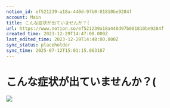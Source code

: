 ```yaml
---
notion_id: ef521239-a18a-440d-97b0-01810be9284f
account: Main
title: こんな症状が出ていませんか？(
url: https://www.notion.so/ef521239a18a440d97b001810be9284f
created_time: 2023-12-29T14:47:00.000Z
last_edited_time: 2023-12-29T14:48:00.000Z
sync_status: placeholder
sync_time: 2025-07-12T15:01:15.063187
---
```

# こんな症状が出ていませんか？(

![](https://prod-files-secure.s3.us-west-2.amazonaws.com/736adce6-a3a4-4a64-9f74-d9aa055c96d2/433a71c4-cd5d-47ac-9d27-2623d3f19de3/Untitled.png?X-Amz-Algorithm=AWS4-HMAC-SHA256&X-Amz-Content-Sha256=UNSIGNED-PAYLOAD&X-Amz-Credential=ASIAZI2LB466YRCFJLQB%2F20250719%2Fus-west-2%2Fs3%2Faws4_request&X-Amz-Date=20250719T045611Z&X-Amz-Expires=3600&X-Amz-Security-Token=IQoJb3JpZ2luX2VjEIT%2F%2F%2F%2F%2F%2F%2F%2F%2F%2FwEaCXVzLXdlc3QtMiJIMEYCIQDKYpxoh8xtJmAKJNQ3W30anTFoMqc5tjFhuf4am3gjMwIhALJS0PYgtjK8MVOb6DtYLWAEG7W%2BGsvMsNtHnP8NEHWiKogECJ3%2F%2F%2F%2F%2F%2F%2F%2F%2F%2FwEQABoMNjM3NDIzMTgzODA1IgycmIHxQmiU%2Bos%2Fr4Uq3AMdkBsaXl%2BcJh7JgTFBOLWXB2DhnXTNmu%2FYye7ImxbHx9y5DY2KgV9G0crm5UyQ8co7ik7xaUnnQAqQZtqCjwL1wXZZUxavoT4G6Y0bJ1C70YkH%2BuX4CU%2FY8BT4jqPFVO9aWQgOTxfrcuV%2Fw%2BM2mAnIS%2FOI1YZryt3imxvXg1KhZ3uANjV2OMfD%2FJ2MOCULn3lfgQOncFWESQCbE0mG7Ymtdvo8W3sJ5TwyoR3uscQHQeyOZqZM%2FA2%2F630%2Blx3e%2BJXTFVkkjvEPZ4TtoY0K15M6Dhu5PlzQq94M9mN5GJ66VaTiTiKmtosQKo8h%2FWOxGIzBmh01dSWzoYghIIGKKH6O4e15%2BeniITEmGKt532uGkXy9tO9HbLnz2alM8ZDPOIpSRNxuW2i%2BDy%2FvVt9T4jayPb8vdrVKUwvPZTyTed3ViAo7FprVucU5PjjnyLrSCaPTcPN54KAM%2FJsYTy3ghkCldKMknuL9GXFHtOE%2FZWJFKf%2F2%2Fpd8vwiX%2FXy2uzo52u8JMycm%2FRRqnyw7dz8aNBk6JHTVeMag%2BUYAlFo3HE1XYgyQ49Y%2BncPTzo2rbbiA6sU721mGk%2F9JKgKC043mlB%2FDF%2BsfADm8NJib99QeORkdjaqbsgjnVgRXTcgluzCUq%2BzDBjqkAS3BtXV4VRjt7Cr7enjfxwIbkD9ir0qFBQfxwc1lyHIvGaN0qiZPa6cIZkeBwHAImWDrY1%2FfJbuuAWhbEpu7DnVI1T%2Fq4uQkon%2Fgczn5fgT3eFAftS1imJoSSSB03iftaKt%2F6Ry%2FCGhV5CMGM2Kc%2BOFDabYKNAP%2B221ezBy25H%2FMq9NPqX8yUoOFaw9MYwz57LXEMg57A4iSRcwusYivhqQTfzWE&X-Amz-Signature=60231bfe6a3f0df28b8bf02afb0e2efba511c8d7d680e85755c6bc616876e23e&X-Amz-SignedHeaders=host&x-amz-checksum-mode=ENABLED&x-id=GetObject)